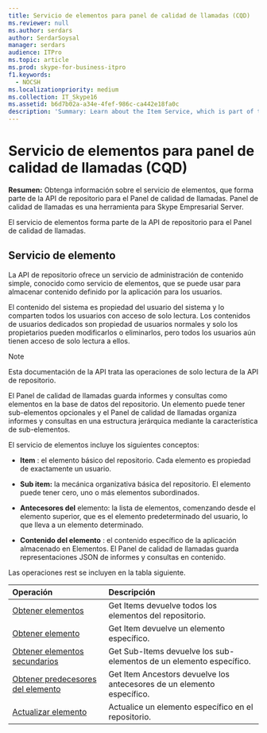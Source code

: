```yaml
---
title: Servicio de elementos para panel de calidad de llamadas (CQD)
ms.reviewer: null
ms.author: serdars
author: SerdarSoysal
manager: serdars
audience: ITPro
ms.topic: article
ms.prod: skype-for-business-itpro
f1.keywords:
  - NOCSH
ms.localizationpriority: medium
ms.collection: IT_Skype16
ms.assetid: b6d7b02a-a34e-4fef-986c-ca442e18fa0c
description: 'Summary: Learn about the Item Service, which is part of the Repository API for Call Quality Dashboard. Panel de calidad de llamadas es una herramienta para Skype Empresarial Server.'
---
```


# <a name="item-service-for-call-quality-dashboard-cqd"></a>Servicio de elementos para panel de calidad de llamadas (CQD)
 
**Resumen:** Obtenga información sobre el servicio de elementos, que forma parte de la API de repositorio para el Panel de calidad de llamadas. Panel de calidad de llamadas es una herramienta para Skype Empresarial Server.
  
El servicio de elementos forma parte de la API de repositorio para el Panel de calidad de llamadas.
  
## <a name="item-service"></a>Servicio de elemento

La API de repositorio ofrece un servicio de administración de contenido simple, conocido como servicio de elementos, que se puede usar para almacenar contenido definido por la aplicación para los usuarios. 
  
El contenido del sistema es propiedad del usuario del sistema y lo comparten todos los usuarios con acceso de solo lectura. Los contenidos de usuarios dedicados son propiedad de usuarios normales y solo los propietarios pueden modificarlos o eliminarlos, pero todos los usuarios aún tienen acceso de solo lectura a ellos.
  
> [!NOTE]
> Esta documentación de la API trata las operaciones de solo lectura de la API de repositorio. 
  
El Panel de calidad de llamadas guarda informes y consultas como elementos en la base de datos del repositorio. Un elemento puede tener sub-elementos opcionales y el Panel de calidad de llamadas organiza informes y consultas en una estructura jerárquica mediante la característica de sub-elementos.
  
El servicio de elementos incluye los siguientes conceptos:
  
- **Item** : el elemento básico del repositorio. Cada elemento es propiedad de exactamente un usuario.
    
- **Sub item:** la mecánica organizativa básica del repositorio. El elemento puede tener cero, uno o más elementos subordinados.
    
- **Antecesores del** elemento: la lista de elementos, comenzando desde el elemento superior, que es el elemento predeterminado del usuario, lo que lleva a un elemento determinado.
    
- **Contenido del elemento** : el contenido específico de la aplicación almacenado en Elementos. El Panel de calidad de llamadas guarda representaciones JSON de informes y consultas en contenido.
    
Las operaciones rest se incluyen en la tabla siguiente.
  

|**Operación**|**Descripción**|
|:-----|:-----|
|[Obtener elementos](get-items.md) <br/> |Get Items devuelve todos los elementos del repositorio.  <br/> |
|[Obtener elemento](get-item.md) <br/> |Get Item devuelve un elemento específico.  <br/> |
|[Obtener elementos secundarios](get-sub-items.md) <br/> |Get Sub-Items devuelve los sub-elementos de un elemento específico.  <br/> |
|[Obtener predecesores del elemento](get-item-ancestors.md) <br/> |Get Item Ancestors devuelve los antecesores de un elemento específico.  <br/> |
|[Actualizar elemento](update-item.md) <br/> |Actualice un elemento específico en el repositorio.  <br/> |
   

